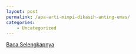 ```yaml
---
layout: post
permalink: /apa-arti-mimpi-dikasih-anting-emas/
categories:
    - Uncategorized
---
```


[Baca Selengkapnya](/10)